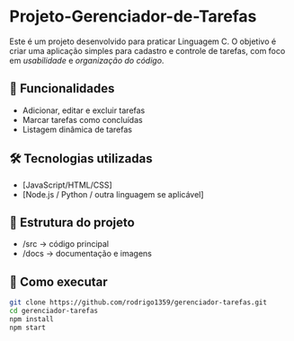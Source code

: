 # Projeto-Gerenciador-de-Tarefas
Este é um projeto desenvolvido para praticar Linguagem C.   O objetivo é criar uma aplicação simples para cadastro e controle de tarefas, com foco em *usabilidade* e *organização do código*.  
## 🚀 Funcionalidades
- Adicionar, editar e excluir tarefas  
- Marcar tarefas como concluídas  
- Listagem dinâmica de tarefas  

## 🛠 Tecnologias utilizadas
- [JavaScript/HTML/CSS]  
- [Node.js / Python / outra linguagem se aplicável]  

## 📂 Estrutura do projeto
- /src → código principal  
- /docs → documentação e imagens  

## 📌 Como executar
```bash
git clone https://github.com/rodrigo1359/gerenciador-tarefas.git
cd gerenciador-tarefas
npm install
npm start

